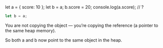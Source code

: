 let a = { score: 10 };
let b = a;
b.score = 20;
console.log(a.score); // ?

<!-- 20 -->
```js
let b = a;
```

You are not copying the object — you’re copying the reference (a pointer to the same heap memory).

So both a and b now point to the same object in the heap.
